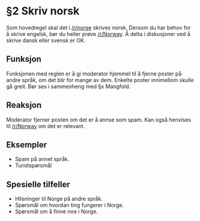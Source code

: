 # §2 Skriv norsk
Som hovedregel skal det i [/r/norge](https://old.reddit.com/r/norge) skrives norsk. Dersom du har behov for å skrive engelsk, bør du heller prøve [/r/Norway](https://old.reddit.com/r/Norway). Å delta i diskusjoner ved å skrive dansk eller svensk er OK.

## Funksjon
Funksjonen med reglen er å gi moderator hjemmel til å fjerne poster på andre språk, om det blir for mange av dem. Enkelte poster innimellom skulle gå greit. Bør ses i sammenheng med §x Mangfold.

## Reaksjon
Moderator fjerner posten om det er å annse som spam. Kan også henvises til [/r/Norway](https://old.reddit.com/r/Norway) om det er relevant.

## Eksempler
* Spam på annet språk.
* Turistspørsmål

## Spesielle tilfeller
* Hilsninger til Norge på andre språk.
* Spørsmål om hvordan ting fungerer i Norge.
* Spørsmål om å finne noe i Norge.
